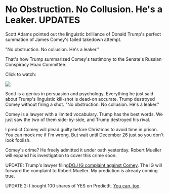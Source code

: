 # No Obstruction. No Collusion. He's a Leaker. UPDATES

Scott Adams pointed out the linguistic brilliance of Donald Trump's perfect summation of James Comey's failed takedown attempt.

"No obstruction. No collusion. He's a leaker."

That's how Trump summarized Comey's testimony to the Senate's Russian Conspiracy Hoax Committee.

Click to watch:

[![](https://hennessysview.com/wp-content/uploads/2017/06/Screenshot-2017-06-09-18.57.19.png)](https://www.periscope.tv/ScottAdamsSays/1dRJZAeZryXGB?t=3s)

Scott is a genius in persuasion and psychology. Everything he just said about Trump's linguistic kill-shot is dead-on accurate. Trump destroyed Comey without firing a shot. "No obstruction. No collusion. He's a leaker."

Comey is a lawyer with a limited vocabulary. Trump has the best words. We just saw the two of them side-by-side, and Trump destroyed his rival.

I predict Comey will plead guilty before Christmas to avoid time in prison. You can mock me if I'm wrong. But wait until December 26 just so you don't look foolish.

Comey's crime? He freely admitted it under oath yesterday. Robert Mueller will expand his investigation to cover this crime soon.

UPDATE: Trump's lawyer filing[DOJ IG complaint against Comey](http://www.thegatewaypundit.com/2017/06/report-trumps-lawyer-file-complaint-doj-comey-leak/). The IG will forward the complaint to Robert Mueller. My prediction is already coming true.

UPDATE 2: I bought 100 shares of YES on PredictIt. [You can, too](https://www.predictit.org/Contract/6876/Will-a-federal-criminal-charge-be-filed-against-James-Comey-in-2017#data).